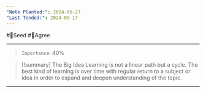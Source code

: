 ```yaml
---
"Note Planted:": 2024-06-27
"Last Tended:": 2024-09-17
---
```

#🌱Seed  #🙂Agree
****
> `Importance`: 40%
 
> [!summary] The Big Idea
>  Learning is not a linear path but a cycle. The best kind of learning is over time with regular return to a subject or idea in order to expand and deepen understanding of the topic. 

****
